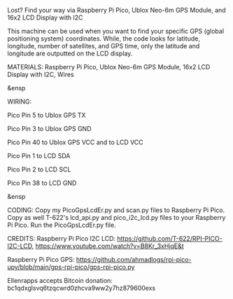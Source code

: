 Lost? Find your way via Raspberry Pi Pico, Ublox Neo-6m GPS Module, and 16x2 LCD Display with I2C

This machine can be used when you want to find your specific GPS (global positioning system) coordinates. While, the code looks for latitude, longitude, number of satellites, and GPS time, only the latitude and longitude are outputted on the LCD display.

MATERIALS: Raspberry Pi Pico, Ublox Neo-6m GPS Module, 16x2 LCD Display with I2C, Wires

&ensp

WIRING:

   Pico Pin 5 to Ublox GPS TX
	
   Pico Pin 3 to Ublox GPS GND
	
   Pico Pin 40 to Ublox GPS VCC and to LCD VCC
	
   Pico Pin 1 to LCD SDA
	
   Pico Pin 2 to LCD SCL
	
   Pico Pin 38 to LCD GND

&ensp

CODING:
Copy my PicoGpsLcdEr.py and scan.py files to Raspberry Pi Pico. Copy as well T-622's lcd_api.py and pico_i2c_lcd.py files to your Raspberry Pi Pico. Run the PicoGpsLcdEr.py file.

CREDITS:
Raspberry Pi Pico I2C LCD: https://github.com/T-622/RPI-PICO-I2C-LCD, https://www.youtube.com/watch?v=B8Kr_3xHjqE&t

Raspberry Pi Pico GPS: https://github.com/ahmadlogs/rpi-pico-upy/blob/main/gps-rpi-pico/gps-rpi-pico.py

Ellenrapps accepts Bitcoin donation: bc1qdxglsvq6tzqcwrd0zhcva9ww2y7hz879600exs
